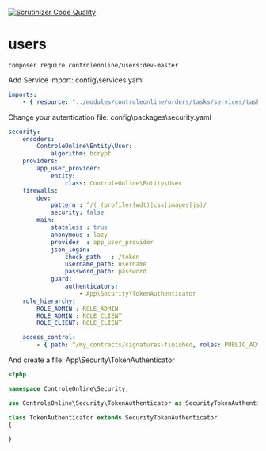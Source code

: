 [![Scrutinizer Code Quality](https://scrutinizer-ci.com/g/controleonline/api-platform-users/badges/quality-score.png?b=master)](https://scrutinizer-ci.com/g/controleonline/api-platform-users/?branch=master)

# users


`composer require controleonline/users:dev-master`



Add Service import:
config\services.yaml

```yaml
imports:
    - { resource: "../modules/controleonline/orders/tasks/services/tasks.yaml" }    
```

Change your autentication file:
config\packages\security.yaml

```yaml
security:
    encoders:
        ControleOnline\Entity\User:
            algorithm: bcrypt
    providers:
        app_user_provider:
            entity:
                class: ControleOnline\Entity\User
    firewalls:
        dev:
            pattern : ^/(_(profiler|wdt)|css|images|js)/
            security: false
        main:
            stateless : true
            anonymous : lazy
            provider  : app_user_provider
            json_login:
                check_path   : /token
                username_path: username
                password_path: password
            guard:
                authenticators:
                    - App\Security\TokenAuthenticator
    role_hierarchy:
        ROLE_ADMIN : ROLE_ADMIN
        ROLE_ADMIN : ROLE_CLIENT
        ROLE_CLIENT: ROLE_CLIENT

    access_control:
        - { path: ^/my_contracts/signatures-finished, roles: PUBLIC_ACCESS, requires_channel: https }

```

And create a file:
App\Security\TokenAuthenticator

```php
<?php

namespace ControleOnline\Security;

use ControleOnline\Security\TokenAuthenticator as SecurityTokenAuthenticator;

class TokenAuthenticator extends SecurityTokenAuthenticator
{
    
}
```
